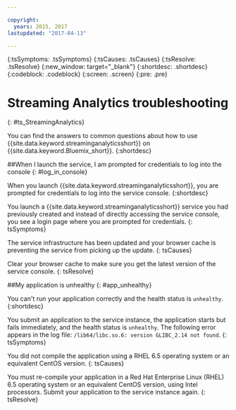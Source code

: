```yaml
---

copyright:
  years: 2015, 2017
lastupdated: "2017-04-13"

---
```


<!-- Attribute definitions -->
{:tsSymptoms: .tsSymptoms}
{:tsCauses: .tsCauses}
{:tsResolve: .tsResolve}
{:new_window: target="_blank"}
{:shortdesc: .shortdesc}
{:codeblock: .codeblock}
{:screen: .screen}
{:pre: .pre}

# Streaming Analytics troubleshooting
{: #ts_StreamingAnalytics}

You can find the answers to common questions about how to use {{site.data.keyword.streaminganalyticsshort}} on {{site.data.keyword.Bluemix_short}}.
{:shortdesc}

##When I launch the service, I am prompted for credentials to log into the console
{: #log_in_console}

When you launch {{site.data.keyword.streaminganalyticsshort}}, you are prompted for credentials to log into the service console.
{:shortdesc}

You launch a {{site.data.keyword.streaminganalyticsshort}} service you had previously created and instead of directly accessing the service console, you see a login page where you are prompted for credentials.
{: tsSymptoms}

The service infrastructure has been updated and your browser cache is preventing the service from picking up the update.
{: tsCauses}

Clear your browser cache to make sure you get the latest version of the service console.
{: tsResolve}

##My application is unhealthy
{: #app_unhealthy}

You can't run your application correctly and the health status is `unhealthy`.
{:shortdesc}

You submit an application to the service instance, the application starts but fails immediately, and the health status is `unhealthy`. The following error appears in the log file: `/lib64/libc.so.6: version GLIBC_2.14 not found`.
{: tsSymptoms}

You did not compile the application using a RHEL 6.5 operating system or an equivalent CentOS version.
{: tsCauses}

You must re-compile your application in a Red Hat Enterprise Linux (RHEL) 6.5 operating system or an equivalent CentOS version, using Intel processors. Submit your application to the service instance again.
{: tsResolve}

